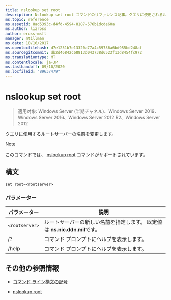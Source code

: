 ```yaml
---
title: nslookup set root
description: Nslookup set root コマンドのリファレンス記事。クエリに使用されるルートサーバーの名前を変更します。
ms.topic: reference
ms.assetid: 8ad5393c-d4fd-4594-8187-576b1dcde60a
ms.author: lizross
author: eross-msft
manager: mtillman
ms.date: 10/16/2017
ms.openlocfilehash: d7e1251b7e13320a77a4c59736a6bd985bd248af
ms.sourcegitcommit: db2d46842c68813d043738d6523f13d8454fc972
ms.translationtype: MT
ms.contentlocale: ja-JP
ms.lasthandoff: 09/10/2020
ms.locfileid: "89637479"
---
```

# <a name="nslookup-set-root"></a>nslookup set root

> 適用対象: Windows Server (半期チャネル)、Windows Server 2019、Windows Server 2016、Windows Server 2012 R2、Windows Server 2012

クエリに使用するルートサーバーの名前を変更します。

> [!NOTE]
> このコマンドでは、 [nslookup root](nslookup-root.md) コマンドがサポートされています。

## <a name="syntax"></a>構文

```
set root=<rootserver>
```

### <a name="parameters"></a>パラメーター

| パラメーター | 説明 |
| ---------- | ---------- |
| `<rootserver>` | ルートサーバーの新しい名前を指定します。 既定値は **ns.nic.ddn.mil**です。 |
| /? | コマンド プロンプトにヘルプを表示します。 |
| /help | コマンド プロンプトにヘルプを表示します。 |

## <a name="additional-references"></a>その他の参照情報

- [コマンド ライン構文の記号](command-line-syntax-key.md)

- [nslookup root](nslookup-root.md)
